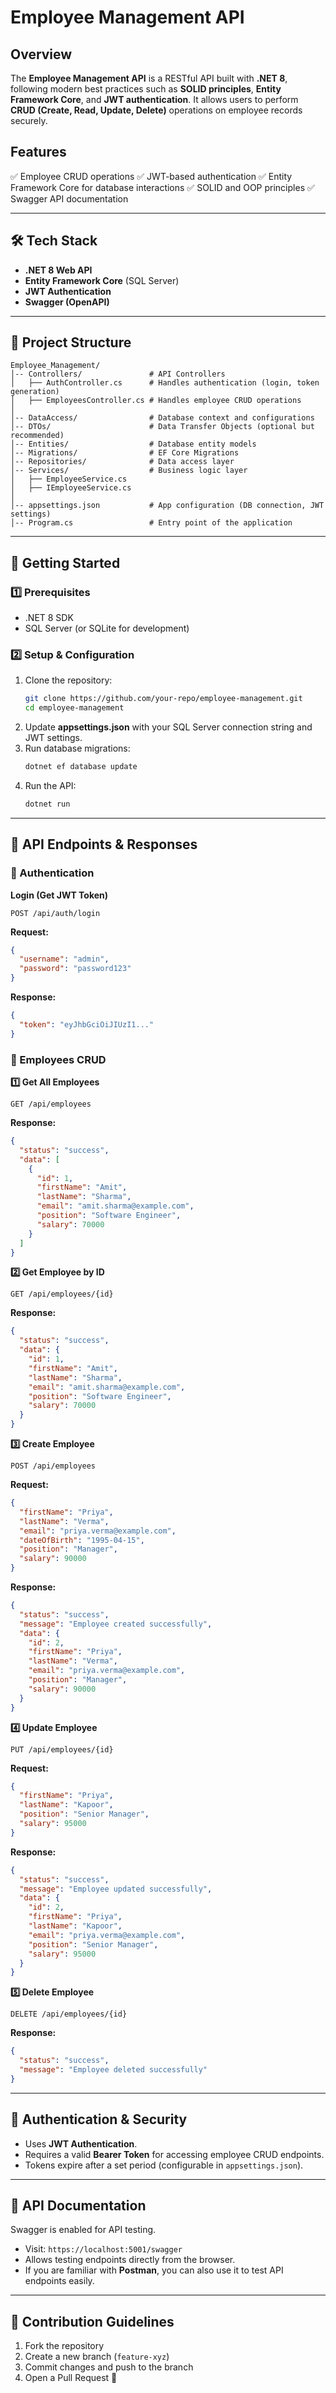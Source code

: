 # Employee Management API

## Overview

The **Employee Management API** is a RESTful API built with **.NET 8**, following modern best practices such as **SOLID principles**, **Entity Framework Core**, and **JWT authentication**. It allows users to perform **CRUD (Create, Read, Update, Delete)** operations on employee records securely.

## Features

✅ Employee CRUD operations
✅ JWT-based authentication
✅ Entity Framework Core for database interactions
✅ SOLID and OOP principles
✅ Swagger API documentation

---

## 🛠 Tech Stack

- **.NET 8 Web API**
- **Entity Framework Core** (SQL Server)
- **JWT Authentication**
- **Swagger (OpenAPI)**

---

## 📂 Project Structure

```
Employee_Management/
│-- Controllers/               # API Controllers
│   ├── AuthController.cs      # Handles authentication (login, token generation)
│   ├── EmployeesController.cs # Handles employee CRUD operations
│
│-- DataAccess/                # Database context and configurations
│-- DTOs/                      # Data Transfer Objects (optional but recommended)
│-- Entities/                  # Database entity models
│-- Migrations/                # EF Core Migrations
│-- Repositories/              # Data access layer
│-- Services/                  # Business logic layer
│   ├── EmployeeService.cs
│   ├── IEmployeeService.cs
│
│-- appsettings.json           # App configuration (DB connection, JWT settings)
│-- Program.cs                 # Entry point of the application
```

---

## 🚀 Getting Started

### 1️⃣ Prerequisites

- .NET 8 SDK
- SQL Server (or SQLite for development)

### 2️⃣ Setup & Configuration

1. Clone the repository:
   ```sh
   git clone https://github.com/your-repo/employee-management.git
   cd employee-management
   ```
2. Update **appsettings.json** with your SQL Server connection string and JWT settings.
3. Run database migrations:
   ```sh
   dotnet ef database update
   ```
4. Run the API:
   ```sh
   dotnet run
   ```

---

## 🔄 API Endpoints & Responses

### 🔹 Authentication

**Login (Get JWT Token)**

```
POST /api/auth/login
```

**Request:**

```json
{
  "username": "admin",
  "password": "password123"
}
```

**Response:**

```json
{
  "token": "eyJhbGciOiJIUzI1..."
}
```

### 🔹 Employees CRUD

**1️⃣ Get All Employees**

```
GET /api/employees
```

**Response:**

```json
{
  "status": "success",
  "data": [
    {
      "id": 1,
      "firstName": "Amit",
      "lastName": "Sharma",
      "email": "amit.sharma@example.com",
      "position": "Software Engineer",
      "salary": 70000
    }
  ]
}
```

**2️⃣ Get Employee by ID**

```
GET /api/employees/{id}
```

**Response:**

```json
{
  "status": "success",
  "data": {
    "id": 1,
    "firstName": "Amit",
    "lastName": "Sharma",
    "email": "amit.sharma@example.com",
    "position": "Software Engineer",
    "salary": 70000
  }
}
```

**3️⃣ Create Employee**

```
POST /api/employees
```

**Request:**

```json
{
  "firstName": "Priya",
  "lastName": "Verma",
  "email": "priya.verma@example.com",
  "dateOfBirth": "1995-04-15",
  "position": "Manager",
  "salary": 90000
}
```

**Response:**

```json
{
  "status": "success",
  "message": "Employee created successfully",
  "data": {
    "id": 2,
    "firstName": "Priya",
    "lastName": "Verma",
    "email": "priya.verma@example.com",
    "position": "Manager",
    "salary": 90000
  }
}
```

**4️⃣ Update Employee**

```
PUT /api/employees/{id}
```

**Request:**

```json
{
  "firstName": "Priya",
  "lastName": "Kapoor",
  "position": "Senior Manager",
  "salary": 95000
}
```

**Response:**

```json
{
  "status": "success",
  "message": "Employee updated successfully",
  "data": {
    "id": 2,
    "firstName": "Priya",
    "lastName": "Kapoor",
    "email": "priya.verma@example.com",
    "position": "Senior Manager",
    "salary": 95000
  }
}
```

**5️⃣ Delete Employee**

```
DELETE /api/employees/{id}
```

**Response:**

```json
{
  "status": "success",
  "message": "Employee deleted successfully"
}
```

---

## 🔐 Authentication & Security

- Uses **JWT Authentication**.
- Requires a valid **Bearer Token** for accessing employee CRUD endpoints.
- Tokens expire after a set period (configurable in `appsettings.json`).

---

## 📜 API Documentation

Swagger is enabled for API testing.

- Visit: `https://localhost:5001/swagger`
- Allows testing endpoints directly from the browser.
- If you are familiar with **Postman**, you can also use it to test API endpoints easily.

---

## 🤝 Contribution Guidelines

1. Fork the repository
2. Create a new branch (`feature-xyz`)
3. Commit changes and push to the branch
4. Open a Pull Request 🚀
